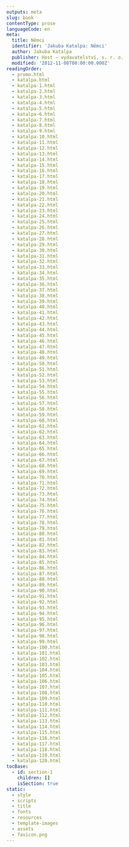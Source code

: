```yaml
---
outputs: meta
slug: book
contentType: prose
languageCode: en
meta:
  title: Němci
  identifier: 'Jakuba Katalpa: Němci'
  author: Jakuba Katalpa
  publisher: Host — vydavatelství, s. r. o.
  modified: '2012-11-08T00:00:00.000Z'
readingOrder:
  - promo.html
  - katalpa.html
  - katalpa-1.html
  - katalpa-2.html
  - katalpa-3.html
  - katalpa-4.html
  - katalpa-5.html
  - katalpa-6.html
  - katalpa-7.html
  - katalpa-8.html
  - katalpa-9.html
  - katalpa-10.html
  - katalpa-11.html
  - katalpa-12.html
  - katalpa-13.html
  - katalpa-14.html
  - katalpa-15.html
  - katalpa-16.html
  - katalpa-17.html
  - katalpa-18.html
  - katalpa-19.html
  - katalpa-20.html
  - katalpa-21.html
  - katalpa-22.html
  - katalpa-23.html
  - katalpa-24.html
  - katalpa-25.html
  - katalpa-26.html
  - katalpa-27.html
  - katalpa-28.html
  - katalpa-29.html
  - katalpa-30.html
  - katalpa-31.html
  - katalpa-32.html
  - katalpa-33.html
  - katalpa-34.html
  - katalpa-35.html
  - katalpa-36.html
  - katalpa-37.html
  - katalpa-38.html
  - katalpa-39.html
  - katalpa-40.html
  - katalpa-41.html
  - katalpa-42.html
  - katalpa-43.html
  - katalpa-44.html
  - katalpa-45.html
  - katalpa-46.html
  - katalpa-47.html
  - katalpa-48.html
  - katalpa-49.html
  - katalpa-50.html
  - katalpa-51.html
  - katalpa-52.html
  - katalpa-53.html
  - katalpa-54.html
  - katalpa-55.html
  - katalpa-56.html
  - katalpa-57.html
  - katalpa-58.html
  - katalpa-59.html
  - katalpa-60.html
  - katalpa-61.html
  - katalpa-62.html
  - katalpa-63.html
  - katalpa-64.html
  - katalpa-65.html
  - katalpa-66.html
  - katalpa-67.html
  - katalpa-68.html
  - katalpa-69.html
  - katalpa-70.html
  - katalpa-71.html
  - katalpa-72.html
  - katalpa-73.html
  - katalpa-74.html
  - katalpa-75.html
  - katalpa-76.html
  - katalpa-77.html
  - katalpa-78.html
  - katalpa-79.html
  - katalpa-80.html
  - katalpa-81.html
  - katalpa-82.html
  - katalpa-83.html
  - katalpa-84.html
  - katalpa-85.html
  - katalpa-86.html
  - katalpa-87.html
  - katalpa-88.html
  - katalpa-89.html
  - katalpa-90.html
  - katalpa-91.html
  - katalpa-92.html
  - katalpa-93.html
  - katalpa-94.html
  - katalpa-95.html
  - katalpa-96.html
  - katalpa-97.html
  - katalpa-98.html
  - katalpa-99.html
  - katalpa-100.html
  - katalpa-101.html
  - katalpa-102.html
  - katalpa-103.html
  - katalpa-104.html
  - katalpa-105.html
  - katalpa-106.html
  - katalpa-107.html
  - katalpa-108.html
  - katalpa-109.html
  - katalpa-110.html
  - katalpa-111.html
  - katalpa-112.html
  - katalpa-113.html
  - katalpa-114.html
  - katalpa-115.html
  - katalpa-116.html
  - katalpa-117.html
  - katalpa-118.html
  - katalpa-119.html
  - katalpa-120.html
tocBase:
  - id: section-1
    children: []
    isSection: true
static:
  - style
  - scripts
  - title
  - fonts
  - resources
  - template-images
  - assets
  - favicon.png
---
```

